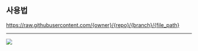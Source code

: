 ## 사용법

https://raw.githubusercontent.com/{owner}/{repo}/{branch}/{file_path}

---

<img class="image image--lg" src="https://raw.githubusercontent.com/jickDo/picture/master/{file_path}"/>
